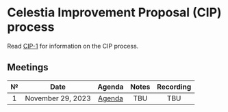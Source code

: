 # Celestia Improvement Proposal (CIP) process

Read [CIP-1](https://github.com/celestiaorg/CIPs/blob/main/cips/cip-1.md) for information on the CIP process.

## Meetings

|  №  |      Date       | Agenda | Notes | Recording |
|:---:|:---------------:|:------:|:-----:|:---------:|
| 1  | November 29, 2023 | [Agenda](https://github.com/celestiaorg/CIPs/issues/8) | TBU |   TBU   |

